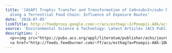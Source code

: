 ```yaml
---
title: '[ASAP] Trophic Transfer and Transformation of CeO<sub>2</sub> Nanoparticles
  along a Terrestrial Food Chain: Influence of Exposure Routes'
date: '2018-07-05'
linkTitle: http://feedproxy.google.com/~r/acs/esthag/~3/Pnoepii-A8k/acs.est.8b00596
source: 'Environmental Science & Technology: Latest Articles (ACS Publications)'
description: |-
  <p><img src="https://pubs.acs.org/appl/literatum/publisher/achs/journals/content/esthag/0/esthag.ahead-of-print/acs.est.8b00596/20180705/images/medium/es-2018-00596e_0003.gif" alt="TOC Graphic"/></p><div><cite>Environmental Science & Technology</cite></div><div>DOI: 10.1021/acs.est.8b00596</div><div class="feedflare">
  <a href="http://feeds.feedburner.com/~ff/acs/esthag?a=Pnoepii-A8k:1DWOUWAMtmw:yIl2AUoC8zA"><img src="http://feeds.feedburner.com/~ff/acs/esthag?d=yIl2AUoC8zA" border="0"></img></a>
---
```

